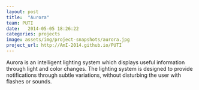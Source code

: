 ```yaml
---
layout: post
title:  "Aurora"
team: PUTI
date:   2014-05-05 18:26:22
categories: projects
image: assets/img/project-snapshots/aurora.jpg
project_url: http://AmI-2014.github.io/PUTI
---
```


Aurora is an intelligent lighting system which displays useful information through light and color changes. The lighting system is designed to provide notifications through subtle variations, without disturbing the user with flashes or sounds.
